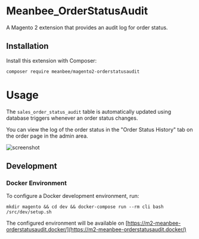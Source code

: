 # Meanbee_OrderStatusAudit

A Magento 2 extension that provides an audit log for order status.

## Installation

Install this extension with Composer:

    composer require meanbee/magento2-orderstatusaudit

# Usage

The `sales_order_status_audit` table is automatically updated using database triggers whenever an order status changes.

You can view the log of the order status in the "Order Status History" tab on the order page in the admin area.

![screenshot](https://user-images.githubusercontent.com/613076/27288505-d227379c-54fe-11e7-883e-557f51ada995.png)

## Development

### Docker Environment

To configure a Docker development environment, run:

    mkdir magento && cd dev && docker-compose run --rm cli bash /src/dev/setup.sh

The configured environment will be available on [https://m2-meanbee-orderstatusaudit.docker/](https://m2-meanbee-orderstatusaudit.docker/)
